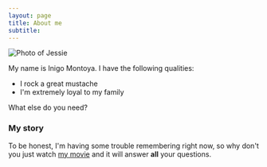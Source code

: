 ```yaml
---
layout: page
title: About me
subtitle:
---
```

![Photo of Jessie](https://raw.githubusercontent.com/jmlinds/jmlinds.github.io/master/img/IMG_1930_square.png)

My name is Inigo Montoya. I have the following qualities:

- I rock a great mustache
- I'm extremely loyal to my family

What else do you need?

### My story

To be honest, I'm having some trouble remembering right now, so why don't you just watch [my movie](https://en.wikipedia.org/wiki/The_Princess_Bride_%28film%29) and it will answer **all** your questions.
